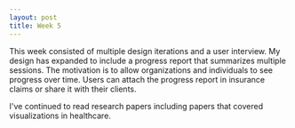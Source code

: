 ```yaml
---
layout: post
title: Week 5
---
```


This week consisted of multiple design iterations and a user interview. My design has expanded to include a progress report that summarizes multiple sessions. The motivation is to allow organizations and individuals to see progress over time. 
Users can attach the progress report in insurance claims or share it with their clients. 

I've continued to read research papers including papers that covered visualizations in healthcare. 

